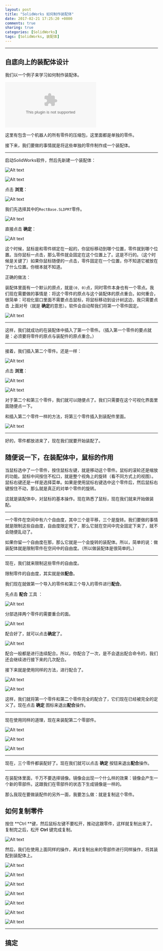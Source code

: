 ```yaml
---
layout: post
title: "SolidWorks 如何制作装配体"
date: 2017-02-21 17:25:20 +0800
comments: true
sharing: true
categories: [SolidWorks]
tags: [SolidWorks, 装配体]
---
```



----------

## 自底向上的装配体设计

我们以一个例子来学习如何制作装配体。

![Alt text](/images/2017-2-21-SolidWorks-How-to-make-Assemblies/装配的概念.zip)


这里有包含一个机器人的所有零件的压缩包，这里面都是单独的零件。

接下来，我们要做的事情就是将这些单独的零件制作成一个装配体。


----------

启动SolidWorks软件，然后先新建一个装配体：


![Alt text](/images/2017-2-21-SolidWorks-How-to-make-Assemblies/1487658790557.png)


![Alt text](/images/2017-2-21-SolidWorks-How-to-make-Assemblies/1487658814883.png)


点击 **浏览**：

![Alt text](/images/2017-2-21-SolidWorks-How-to-make-Assemblies/1487658863593.png)


我们先选择其中的`RectBase.SLDPRT`零件。


![Alt text](/images/2017-2-21-SolidWorks-How-to-make-Assemblies/1487659234073.png)

直接点击 **确定**：

![Alt text](/images/2017-2-21-SolidWorks-How-to-make-Assemblies/1487659308431.png)

这个时候，鼠标是和零件绑定在一起的，你鼠标移动到哪个位置，零件就到哪个位置。当你鼠标一点击，那么零件就会固定在这个位置上了。这是不行的。（这个时候是关键了）如果你鼠标随便的一点击，零件固定在一个位置，你不知道它被放在了什么位置。你根本就不知道。

正确的做法：

装配体里面有一个默认的原点，就是`(0, 0)`点，同时零件本身也有一个零点。我们现在需要做的事情是：将这个零件的原点与这个装配体的原点重合。如何重合，很简单：可视化窗口里面不需要点击鼠标，将鼠标移动到设计树这边，我只需要点击 上面对号（就是 **确定**的意思）。软件会自动帮我们将第一个零件固定。

![Alt text](/images/2017-2-21-SolidWorks-How-to-make-Assemblies/1487660511203.png)


----------

这样，我们就成功的在装配体中插入了第一个零件。（插入第一个零件的要点就是：必须要将零件的原点与装配件的原点重合。）


----------


接着，我们插入第二个零件。还是一样：

![Alt text](/images/2017-2-21-SolidWorks-How-to-make-Assemblies/1487664083112.png)


点击 **浏览**：

![Alt text](/images/2017-2-21-SolidWorks-How-to-make-Assemblies/1487664127950.png)

![Alt text](/images/2017-2-21-SolidWorks-How-to-make-Assemblies/1487664146709.png)

对于第二个和第三个零件，我们就可以随便点了。我们只需要在这个可视化界面里面随便点一下。

和插入第二个零件一样的方法，将第三个零件插入到装配件里面。

![Alt text](/images/2017-2-21-SolidWorks-How-to-make-Assemblies/1487664299248.png)


----------

好的，零件都放进来了，现在我们就要开始装配了。

## 随便说一下，在装配体中，鼠标的作用

当鼠标选中了一个零件，按住鼠标左键，就是移动这个零件。鼠标的滚轮还是缩放的功能。鼠标中间按住不松口，就是整个视角上的旋转（看不同方式上的视图）。鼠标右键还是一样是选择菜单。如果是使用鼠标右键选中这个零件后，然后鼠标右键按住不动，那么就是真正的对单个零件的旋转。

这就是装配体中，对鼠标的基本操作。现在熟悉了鼠标，现在我们就来开始做装配。


----------

一个零件在空间中有六个自由度，其中三个是平移，三个是旋转。我们要做的事情就是限制这些自由度，自由度限定死了，那么它就在空间中完全固定下来了，就不会随便乱动了。

如果你留一个自由度在那，那么它就是一个会旋转的装配体。所以，简单的说：做装配体就是限制零件在空间中的自由度。（所以做装配体是很简单的。）


----------

现在，我们就来限制这些零件的自由度。

限制零件的自由度，其实就是做**配合**。

我们现在就做第一个导入的零件和第三个导入的零件进行**配合**。

先点击 **配合** 工具 ：


![Alt text](/images/2017-2-21-SolidWorks-How-to-make-Assemblies/1487664893082.png)

分部选择两个零件的需要重合的面。

![Alt text](/images/2017-2-21-SolidWorks-How-to-make-Assemblies/1487666994345.png)

配合好了，就可以点击**确定**了。

![Alt text](/images/2017-2-21-SolidWorks-How-to-make-Assemblies/1487667075053.png)

配合一般都是进行连续配合。所以，你配合了一次，是不会退出配合命令的，我们还会继续进行接下来的几次配合。

接下来就是使用同样的方法，进行配合了。

![Alt text](/images/2017-2-21-SolidWorks-How-to-make-Assemblies/1487667253911.png)

![Alt text](/images/2017-2-21-SolidWorks-How-to-make-Assemblies/1487667371108.png)

这样，我们就将第一个零件和第二个零件完全的配合了，它们现在已经被完全的定义了。现在点击 **确定** 图标来退出**配合**操作。


----------


现在使用同样的道理，现在来装配第二个零部件。

![Alt text](/images/2017-2-21-SolidWorks-How-to-make-Assemblies/1487667808835.png)

![Alt text](/images/2017-2-21-SolidWorks-How-to-make-Assemblies/1487667837627.png)

![Alt text](/images/2017-2-21-SolidWorks-How-to-make-Assemblies/1487667899899.png)


----------

现在，三个零件都装配好了。现在我们就可以点击 **确定** 按钮来退出**配合**操作。


----------



在装配体里面，千万不要选择镜像。镜像会出现一个什么样的效果：镜像会产生一个新的零部件。这跟我们在零部件的状态下生成镜像是一样的。

那么我现在要做装配件的另外一面，我要怎么做：就是复制这个零件。

## 如何复制零件

按住 **Ctrl **键，然后鼠标左键不要松开，推动这跟零件，这样就复制出来了。复制完之后，松开 **Ctrl** 键完成复制。

![Alt text](/images/2017-2-21-SolidWorks-How-to-make-Assemblies/1487668280693.png)

然后，我们在使用上面同样的操作，再对复制出来的零部件进行同样操作，将其装配到装配体上。

![Alt text](/images/2017-2-21-SolidWorks-How-to-make-Assemblies/1487668500372.png)

![Alt text](/images/2017-2-21-SolidWorks-How-to-make-Assemblies/1487668586382.png)

![Alt text](/images/2017-2-21-SolidWorks-How-to-make-Assemblies/1487668698857.png)

![Alt text](/images/2017-2-21-SolidWorks-How-to-make-Assemblies/1487668724875.png)

![Alt text](/images/2017-2-21-SolidWorks-How-to-make-Assemblies/1487668773121.png)

![Alt text](/images/2017-2-21-SolidWorks-How-to-make-Assemblies/1487668802776.png)

![Alt text](/images/2017-2-21-SolidWorks-How-to-make-Assemblies/1487668840052.png)


----------


## 搞定
